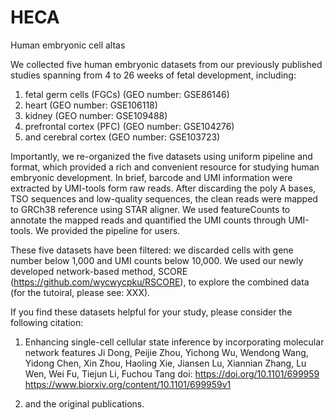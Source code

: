 # HECA
Human embryonic cell altas

We collected five human embryonic datasets from our previously published studies spanning from 4 to 26 weeks of fetal development, including:
1. fetal germ cells (FGCs) (GEO number: GSE86146)
2. heart (GEO number: GSE106118)
3. kidney (GEO number: GSE109488)
4. prefrontal cortex (PFC) (GEO number: GSE104276)
5. and cerebral cortex (GEO number: GSE103723)

Importantly, we re-organized the five datasets using uniform pipeline and format, which provided a rich and convenient resource for studying human embryonic development. In brief, barcode and UMI information were extracted by UMI-tools form raw reads. After discarding the poly A bases, TSO sequences and low-quality sequences, the clean reads were mapped to GRCh38 reference using STAR aligner. We used featureCounts to annotate the mapped reads and quantified the UMI counts through UMI-tools. We provided the pipeline for users.

These five datasets have been filtered: we discarded cells with gene number below 1,000 and UMI counts below 10,000. We used our newly developed network-based method, SCORE (https://github.com/wycwycpku/RSCORE), to explore the combined data (for the tutoiral, please see: XXX).

If you find these datasets helpful for your study, please consider the following citation:

1. Enhancing single-cell cellular state inference by incorporating molecular network features
   Ji Dong, Peijie Zhou, Yichong Wu, Wendong Wang, Yidong Chen, Xin Zhou, Haoling Xie, Jiansen Lu, Xiannian Zhang, Lu Wen, Wei Fu, Tiejun Li, Fuchou Tang
doi: https://doi.org/10.1101/699959
https://www.biorxiv.org/content/10.1101/699959v1

2. and the original publications.
